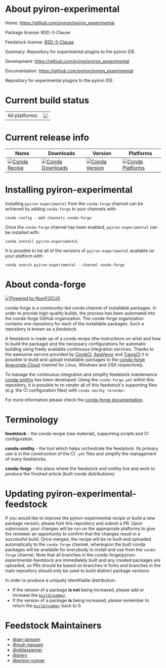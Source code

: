 About pyiron-experimental
=========================

Home: https://github.com/pyiron/pyiron_experimental

Package license: BSD-3-Clause

Feedstock license: [BSD-3-Clause](https://github.com/conda-forge/pyiron-experimental-feedstock/blob/master/LICENSE.txt)

Summary: Repository for experimental plugins to the pyiron IDE.

Development: https://github.com/pyiron/pyiron_experimental

Documentation: https://github.com/pyiron/pyiron_experimental

Repository for experimental plugins to the pyiron IDE.


Current build status
====================


<table><tr><td>All platforms:</td>
    <td>
      <a href="https://dev.azure.com/conda-forge/feedstock-builds/_build/latest?definitionId=11807&branchName=master">
        <img src="https://dev.azure.com/conda-forge/feedstock-builds/_apis/build/status/pyiron-experimental-feedstock?branchName=master">
      </a>
    </td>
  </tr>
</table>

Current release info
====================

| Name | Downloads | Version | Platforms |
| --- | --- | --- | --- |
| [![Conda Recipe](https://img.shields.io/badge/recipe-pyiron--experimental-green.svg)](https://anaconda.org/conda-forge/pyiron-experimental) | [![Conda Downloads](https://img.shields.io/conda/dn/conda-forge/pyiron-experimental.svg)](https://anaconda.org/conda-forge/pyiron-experimental) | [![Conda Version](https://img.shields.io/conda/vn/conda-forge/pyiron-experimental.svg)](https://anaconda.org/conda-forge/pyiron-experimental) | [![Conda Platforms](https://img.shields.io/conda/pn/conda-forge/pyiron-experimental.svg)](https://anaconda.org/conda-forge/pyiron-experimental) |

Installing pyiron-experimental
==============================

Installing `pyiron-experimental` from the `conda-forge` channel can be achieved by adding `conda-forge` to your channels with:

```
conda config --add channels conda-forge
```

Once the `conda-forge` channel has been enabled, `pyiron-experimental` can be installed with:

```
conda install pyiron-experimental
```

It is possible to list all of the versions of `pyiron-experimental` available on your platform with:

```
conda search pyiron-experimental --channel conda-forge
```


About conda-forge
=================

[![Powered by NumFOCUS](https://img.shields.io/badge/powered%20by-NumFOCUS-orange.svg?style=flat&colorA=E1523D&colorB=007D8A)](http://numfocus.org)

conda-forge is a community-led conda channel of installable packages.
In order to provide high-quality builds, the process has been automated into the
conda-forge GitHub organization. The conda-forge organization contains one repository
for each of the installable packages. Such a repository is known as a *feedstock*.

A feedstock is made up of a conda recipe (the instructions on what and how to build
the package) and the necessary configurations for automatic building using freely
available continuous integration services. Thanks to the awesome service provided by
[CircleCI](https://circleci.com/), [AppVeyor](https://www.appveyor.com/)
and [TravisCI](https://travis-ci.com/) it is possible to build and upload installable
packages to the [conda-forge](https://anaconda.org/conda-forge)
[Anaconda-Cloud](https://anaconda.org/) channel for Linux, Windows and OSX respectively.

To manage the continuous integration and simplify feedstock maintenance
[conda-smithy](https://github.com/conda-forge/conda-smithy) has been developed.
Using the ``conda-forge.yml`` within this repository, it is possible to re-render all of
this feedstock's supporting files (e.g. the CI configuration files) with ``conda smithy rerender``.

For more information please check the [conda-forge documentation](https://conda-forge.org/docs/).

Terminology
===========

**feedstock** - the conda recipe (raw material), supporting scripts and CI configuration.

**conda-smithy** - the tool which helps orchestrate the feedstock.
                   Its primary use is in the construction of the CI ``.yml`` files
                   and simplify the management of *many* feedstocks.

**conda-forge** - the place where the feedstock and smithy live and work to
                  produce the finished article (built conda distributions)


Updating pyiron-experimental-feedstock
======================================

If you would like to improve the pyiron-experimental recipe or build a new
package version, please fork this repository and submit a PR. Upon submission,
your changes will be run on the appropriate platforms to give the reviewer an
opportunity to confirm that the changes result in a successful build. Once
merged, the recipe will be re-built and uploaded automatically to the
`conda-forge` channel, whereupon the built conda packages will be available for
everybody to install and use from the `conda-forge` channel.
Note that all branches in the conda-forge/pyiron-experimental-feedstock are
immediately built and any created packages are uploaded, so PRs should be based
on branches in forks and branches in the main repository should only be used to
build distinct package versions.

In order to produce a uniquely identifiable distribution:
 * If the version of a package **is not** being increased, please add or increase
   the [``build/number``](https://docs.conda.io/projects/conda-build/en/latest/resources/define-metadata.html#build-number-and-string).
 * If the version of a package **is** being increased, please remember to return
   the [``build/number``](https://docs.conda.io/projects/conda-build/en/latest/resources/define-metadata.html#build-number-and-string)
   back to 0.

Feedstock Maintainers
=====================

* [@jan-janssen](https://github.com/jan-janssen/)
* [@muh-hassani](https://github.com/muh-hassani/)
* [@niklassiemer](https://github.com/niklassiemer/)
* [@pmrv](https://github.com/pmrv/)
* [@pyiron-runner](https://github.com/pyiron-runner/)

